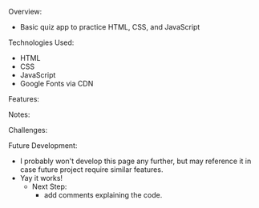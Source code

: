 Overview:

- Basic quiz app to practice HTML, CSS, and JavaScript

Technologies Used:

- HTML
- CSS
- JavaScript
- Google Fonts via CDN

Features:

Notes:

Challenges:

Future Development:

- I probably won't develop this page any further, but may reference it in case future project require similar features.
- Yay it works!
  - Next Step:
    - add comments explaining the code.
